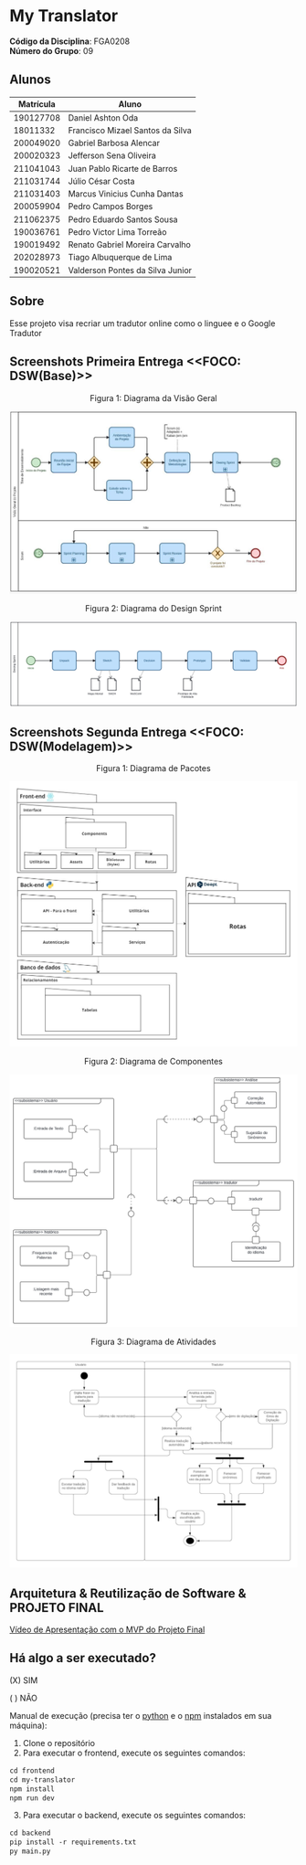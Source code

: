 # My Translator

**Código da Disciplina**: FGA0208<br>
**Número do Grupo**: 09<br>

## Alunos
|Matrícula | Aluno |
| -- | -- |
| 190127708  |  Daniel Ashton Oda |
| 18011332  |  Francisco Mizael Santos da Silva |
| 200049020  |  Gabriel Barbosa Alencar |
| 200020323  |  Jefferson Sena Oliveira |
| 211041043  |  Juan Pablo Ricarte de Barros  |
| 211031744  |  Júlio César Costa |
| 211031403  |  Marcus Vinicius Cunha Dantas |
| 200059904  |  Pedro Campos Borges |
| 211062375  |  Pedro Eduardo Santos Sousa |
| 190036761  |  Pedro Victor Lima Torreão |
| 190019492  |  Renato Gabriel Moreira Carvalho |
| 202028973  |  Tiago Albuquerque de Lima |
| 190020521  |  Valderson Pontes da Silva Junior |

## Sobre 
Esse projeto visa recriar um tradutor online como o linguee e o Google Tradutor

## Screenshots Primeira Entrega <<FOCO: DSW(Base)>>
<center>
  <figure>
    <figcaption>Figura 1: Diagrama da Visão Geral</figcaption>
  </figure>
</center>
<img src="./img/bpmn/diagrama_visao.jpeg" >

<center>
  <figure>
    <figcaption>Figura 2: Diagrama do Design Sprint</figcaption>
  </figure>
</center>
<img src="./img/bpmn/diagram_design_sprint.svg" >

## Screenshots Segunda Entrega <<FOCO: DSW(Modelagem)>>
<center>
  <figure>
    <figcaption>Figura 1: Diagrama de Pacotes</figcaption>
  </figure>
</center>
<img src="./img/diagramas/diagrama_de_pacotes.jpeg" >

<center>
  <figure>
    <figcaption>Figura 2: Diagrama de Componentes</figcaption>
  </figure>
</center>
<img src="./img/diagramas/Diagrama_de_componentes.svg" >

<center>
  <figure>
    <figcaption>Figura 3: Diagrama de Atividades</figcaption>
  </figure>
</center>
<img src="./img/diagramas/diagrama-de-atividade.png" >

## Arquitetura & Reutilização de Software & PROJETO FINAL
[Vídeo de Apresentação com o MVP do Projeto Final](https://youtu.be/F3ZZFLypR-8)

## Há algo a ser executado?

(X) SIM

( ) NÃO

Manual de execução (precisa ter o [python](https://www.python.org) e o [npm](https://www.npmjs.com) instalados em sua máquina):
1. Clone o repositório
2. Para executar o frontend, execute os seguintes comandos:
```shell
cd frontend
cd my-translator
npm install
npm run dev
```
3. Para executar o backend, execute os seguintes comandos:
```shell
cd backend
pip install -r requirements.txt
py main.py
```
